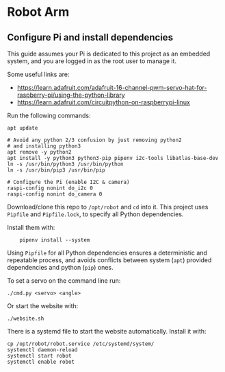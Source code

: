 # Robot Arm

## Configure Pi and install dependencies

This guide assumes your Pi is dedicated to this project as an embedded system,
and you are logged in as the root user to manage it.

Some useful links are:

- https://learn.adafruit.com/adafruit-16-channel-pwm-servo-hat-for-raspberry-pi/using-the-python-library
- https://learn.adafruit.com/circuitpython-on-raspberrypi-linux

Run the following commands:

    apt update

    # Avoid any python 2/3 confusion by just removing python2
    # and installing python3
    apt remove -y python2   
    apt install -y python3 python3-pip pipenv i2c-tools libatlas-base-dev
    ln -s /usr/bin/python3 /usr/bin/python
    ln -s /usr/bin/pip3 /usr/bin/pip

    # Configure the Pi (enable I2C & camera)
    raspi-config nonint do_i2c 0
    raspi-config nonint do_camera 0
    
Download/clone this repo to `/opt/robot` and `cd` into it.  This project uses `Pipfile` and `Pipfile.lock`,  to specify all Python dependencies. 

Install them with:

        pipenv install --system

Using `Pipfile` for all Python dependencies ensures a deterministic and repeatable process, 
and avoids conflicts between system (`apt`) provided dependencies and python (`pip`) ones.

To set a servo on the command line run:

    ./cmd.py <servo> <angle>

Or start the website with:

    ./website.sh

There is a systemd file to start the website automatically. Install it with:

    cp /opt/robot/robot.service /etc/systemd/system/
    systemctl daemon-reload
    systemctl start robot
    systemctl enable robot